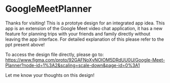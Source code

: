 # GoogleMeetPlanner
Thanks for visiting!
This is a prototye design for an integrated app idea. This app is an extension of the Google Meet video chat application, it has a new feature for planning trips with your friends and family directly without leaving the app interface.
For detailed explanation of this please refer to the ppt present above!

To access the design file directly, please go to: https://www.figma.com/proto/92GAFNoXyNOIOM5DRdUU0U/Google-Meet-Planner?node-id=1%3A2&scaling=scale-down&page-id=0%3A1

Let me know your thoughts on this design!
